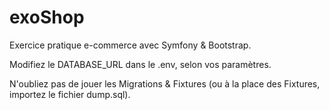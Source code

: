 # exoShop
Exercice pratique e-commerce avec Symfony & Bootstrap.

Modifiez le DATABASE_URL dans le .env, selon vos paramètres.

N'oubliez pas de jouer les Migrations & Fixtures (ou à la place des Fixtures, importez le fichier dump.sql).
